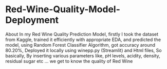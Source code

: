 # Red-Wine-Quality-Model-Deployment
About In my Red Wine Quality Prediction Model, firstly I took the dataset from Kaggle, trained it efficiently with appropriate EDA, and predicted the model, using Random Forest Classifier Algorithm, got accuracy around 80.20%, Deployed it locally using winepp.py (Streamlit) and Html files, So basically, By inserting various parameters like, pH levels, acidity, density, residual sugar etc ... we get to know the quality of Red Wine 
